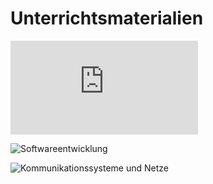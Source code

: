 # Unterrichtsmaterialien

![Lehrpläne](https://www.ris.bka.gv.at/Dokumente/Bundesnormen/NOR40234867/NOR40234867.pdf) 

![Softwareentwicklung](https://eneukirchner.github.io/Softwareentwicklung/)

![Kommunikationssysteme und Netze](https://eneukirchner.github.io/Kommunikationssysteme_und_Netze)


